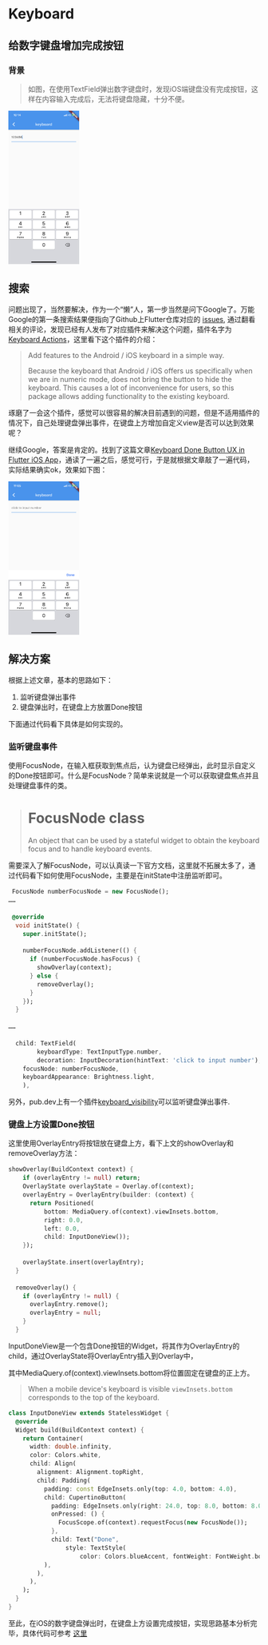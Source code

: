 # Keyboard

## 给数字键盘增加完成按钮

### 背景


> 如图，在使用TextField弹出数字键盘时，发现iOS端键盘没有完成按钮，这样在内容输入完成后，无法将键盘隐藏，十分不便。

<img src="https://raw.githubusercontent.com/zacdaryl/notes/master/assets/keyboard_number.jpeg" alt="keyboard_number" style="zoom:30%;" />

## 搜索

问题出现了，当然要解决，作为一个“懒”人，第一步当然是问下Google了。万能Google的第一条搜索结果便指向了Github上Flutter仓库对应的 [issues](https://github.com/flutter/flutter/issues/12220), 通过翻看相关的评论，发现已经有人发布了对应插件来解决这个问题，插件名字为[Keyboard Actions](https://pub.dev/packages/keyboard_actions)，这里看下这个插件的介绍：

> Add features to the Android / iOS keyboard in a simple way.
>
> Because the keyboard that Android / iOS offers us specifically when we are in numeric mode, does not bring the button to hide the keyboard. This causes a lot of inconvenience for users, so this package allows adding functionality to the existing keyboard.

琢磨了一会这个插件，感觉可以很容易的解决目前遇到的问题，但是不适用插件的情况下，自己处理键盘弹出事件，在键盘上方增加自定义view是否可以达到效果呢？

继续Google，答案是肯定的。找到了这篇文章[Keyboard Done Button UX in Flutter iOS App](https://blog.usejournal.com/keyboard-done-button-ux-in-flutter-ios-app-3b29ad46bacc)，通读了一遍之后，感觉可行，于是就根据文章敲了一遍代码，实际结果确实ok，效果如下图：

<img src="https://raw.githubusercontent.com/zacdaryl/notes/master/assets/keyboard_number_done.jpeg" alt="keyboard_number_done" style="zoom:30%;" />

## 解决方案

根据上述文章，基本的思路如下：

1. 监听键盘弹出事件
2. 键盘弹出时，在键盘上方放置Done按钮

下面通过代码看下具体是如何实现的。

### 监听键盘事件

使用FocusNode，在输入框获取到焦点后，认为键盘已经弹出，此时显示自定义的Done按钮即可。什么是FocusNode？简单来说就是一个可以获取键盘焦点并且处理键盘事件的类。

> # FocusNode class
>
> An object that can be used by a stateful widget to obtain the keyboard focus and to handle keyboard events.

需要深入了解FocusNode，可以认真读一下官方文档，这里就不拓展太多了，通过代码看下如何使用FocusNode，主要是在initState中注册监听即可。

```dart
 FocusNode numberFocusNode = new FocusNode();
……

 @override
  void initState() {
    super.initState();

    numberFocusNode.addListener(() {
      if (numberFocusNode.hasFocus) {
        showOverlay(context);
      } else {
        removeOverlay();
      }
    });
  }

……
  
  child: TextField(
		keyboardType: TextInputType.number,
		decoration: InputDecoration(hintText: 'click to input number'),
    focusNode: numberFocusNode,
    keyboardAppearance: Brightness.light,
	),
```

另外，pub.dev上有一个插件[keyboard_visibility](https://pub.dev/packages/keyboard_visibility)可以监听键盘弹出事件.

### 键盘上方设置Done按钮

这里使用OverlayEntry将按钮放在键盘上方，看下上文的showOverlay和removeOverlay方法：

```dart
showOverlay(BuildContext context) {
    if (overlayEntry != null) return;
    OverlayState overlayState = Overlay.of(context);
    overlayEntry = OverlayEntry(builder: (context) {
      return Positioned(
          bottom: MediaQuery.of(context).viewInsets.bottom,
          right: 0.0,
          left: 0.0,
          child: InputDoneView());
    });

    overlayState.insert(overlayEntry);
  }

  removeOverlay() {
    if (overlayEntry != null) {
      overlayEntry.remove();
      overlayEntry = null;
    }
  }
```

InputDoneView是一个包含Done按钮的Widget，将其作为OverlayEntry的child，通过OverlayState将OverlayEntry插入到Overlay中，

其中MediaQuery.of(context).viewInsets.bottom将位置固定在键盘的正上方。

> When a mobile device's keyboard is visible `viewInsets.bottom` corresponds to the top of the keyboard.

```dart
class InputDoneView extends StatelessWidget {
  @override
  Widget build(BuildContext context) {
    return Container(
      width: double.infinity,
      color: Colors.white,
      child: Align(
        alignment: Alignment.topRight,
        child: Padding(
          padding: const EdgeInsets.only(top: 4.0, bottom: 4.0),
          child: CupertinoButton(
            padding: EdgeInsets.only(right: 24.0, top: 8.0, bottom: 8.0),
            onPressed: () {
              FocusScope.of(context).requestFocus(new FocusNode());
            },
            child: Text("Done",
                style: TextStyle(
                    color: Colors.blueAccent, fontWeight: FontWeight.bold)),
          ),
        ),
      ),
    );
  }
}
```



至此，在iOS的数字键盘弹出时，在键盘上方设置完成按钮，实现思路基本分析完毕，具体代码可参考 [这里](https://github.com/zacdaryl/flutter-playground/blob/master/lib/keyboard/keyboard_done.dart)

